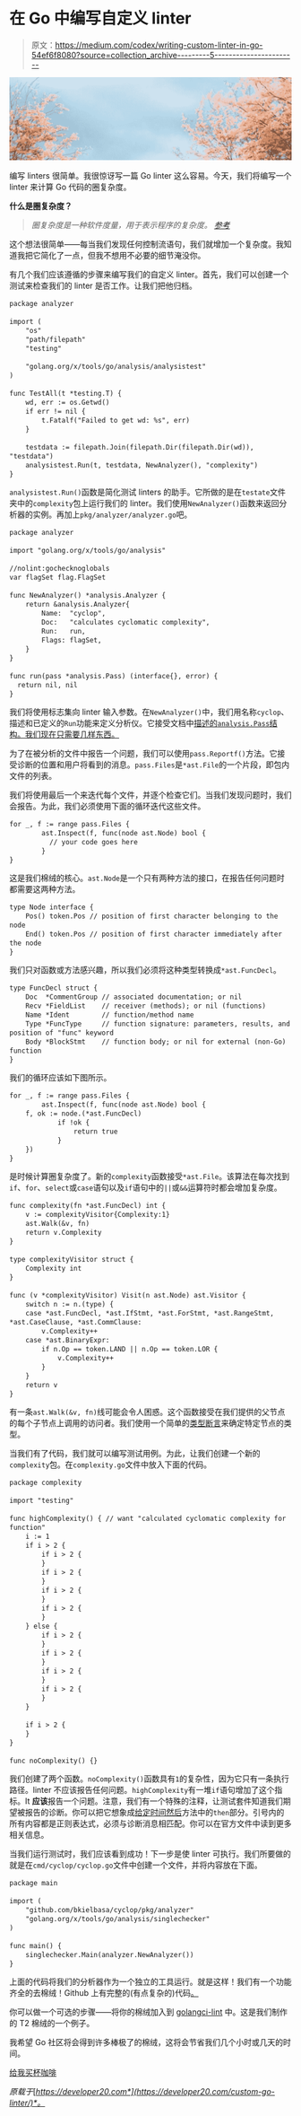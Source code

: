 # 在 Go 中编写自定义 linter

> 原文：<https://medium.com/codex/writing-custom-linter-in-go-54ef6f8080?source=collection_archive---------5----------------------->

![](img/2ad7eea3c125270542deac281baf6761.png)

编写 linters 很简单。我很惊讶写一篇 Go linter 这么容易。今天，我们将编写一个 linter 来计算 Go 代码的圈复杂度。

**什么是圈复杂度？**

> *圈复杂度是一种软件度量，用于表示程序的复杂度。* [*参考*](https://en.wikipedia.org/wiki/Cyclomatic_complexity)

这个想法很简单——每当我们发现任何控制流语句，我们就增加一个复杂度。我知道我把它简化了一点，但我不想用不必要的细节淹没你。

有几个我们应该遵循的步骤来编写我们的自定义 linter。首先，我们可以创建一个测试来检查我们的 linter 是否工作。让我们把他归档。

```
package analyzer

import (
	"os"
	"path/filepath"
	"testing"

	"golang.org/x/tools/go/analysis/analysistest"
)

func TestAll(t *testing.T) {
	wd, err := os.Getwd()
	if err != nil {
		t.Fatalf("Failed to get wd: %s", err)
	}

	testdata := filepath.Join(filepath.Dir(filepath.Dir(wd)), "testdata")
	analysistest.Run(t, testdata, NewAnalyzer(), "complexity")
}
```

`analysistest.Run()`函数是简化测试 linters 的助手。它所做的是在`testate`文件夹中的`complexity`包上运行我们的 linter。我们使用`NewAnalyzer()`函数来返回分析器的实例。再加上`pkg/analyzer/analyzer.go`吧。

```
package analyzer

import "golang.org/x/tools/go/analysis"

//nolint:gochecknoglobals
var flagSet flag.FlagSet

func NewAnalyzer() *analysis.Analyzer {
	return &analysis.Analyzer{
		Name:  "cyclop",
		Doc:   "calculates cyclomatic complexity",
		Run:   run,
		Flags: flagSet,
	}
}

func run(pass *analysis.Pass) (interface{}, error) {
  return nil, nil
}
```

我们将使用标志集向 linter 输入参数。在`NewAnalyzer()`中，我们用名称`cyclop`、描述和已定义的`Run`功能来定义分析仪。它接受文档中[描述的`analysis.Pass`结构。我们现在只需要几样东西。](https://pkg.go.dev/golang.org/x/tools@v0.1.0/go/analysis#Pass)

为了在被分析的文件中报告一个问题，我们可以使用`pass.Reportf()`方法。它接受诊断的位置和用户将看到的消息。`pass.Files`是`*ast.File`的一个片段，即包内文件的列表。

我们将使用最后一个来迭代每个文件，并逐个检查它们。当我们发现问题时，我们会报告。为此，我们必须使用下面的循环迭代这些文件。

```
for _, f := range pass.Files {
		ast.Inspect(f, func(node ast.Node) bool {
		  // your code goes here
		}
}
```

这是我们棉绒的核心。`ast.Node`是一个只有两种方法的接口，在报告任何问题时都需要这两种方法。

```
type Node interface {
    Pos() token.Pos // position of first character belonging to the node
    End() token.Pos // position of first character immediately after the node
}
```

我们只对函数或方法感兴趣，所以我们必须将这种类型转换成`*ast.FuncDecl`。

```
type FuncDecl struct {
    Doc  *CommentGroup // associated documentation; or nil
    Recv *FieldList    // receiver (methods); or nil (functions)
    Name *Ident        // function/method name
    Type *FuncType     // function signature: parameters, results, and position of "func" keyword
    Body *BlockStmt    // function body; or nil for external (non-Go) function
}
```

我们的循环应该如下图所示。

```
for _, f := range pass.Files {
		ast.Inspect(f, func(node ast.Node) bool {
    f, ok := node.(*ast.FuncDecl)
			if !ok {
				return true
			}
	})
}
```

是时候计算圈复杂度了。新的`complexity`函数接受`*ast.File`。该算法在每次找到`if`、`for`、`select`或`case`语句以及`if`语句中的`||`或`&&`运算符时都会增加复杂度。

```
func complexity(fn *ast.FuncDecl) int {
	v := complexityVisitor{Complexity:1}
	ast.Walk(&v, fn)
	return v.Complexity
}

type complexityVisitor struct {
	Complexity int
}

func (v *complexityVisitor) Visit(n ast.Node) ast.Visitor {
	switch n := n.(type) {
	case *ast.FuncDecl, *ast.IfStmt, *ast.ForStmt, *ast.RangeStmt, *ast.CaseClause, *ast.CommClause:
		v.Complexity++
	case *ast.BinaryExpr:
		if n.Op == token.LAND || n.Op == token.LOR {
			v.Complexity++
		}
	}
	return v
}
```

有一条`ast.Walk(&v, fn)`线可能会令人困惑。这个函数接受在我们提供的父节点的每个子节点上调用的访问者。我们使用一个简单的[类型断言](https://tour.golang.org/methods/15)来确定特定节点的类型。

当我们有了代码，我们就可以编写测试用例。为此，让我们创建一个新的`complexity`包。在`complexity.go`文件中放入下面的代码。

```
package complexity

import "testing"

func highComplexity() { // want "calculated cyclomatic complexity for function"
	i := 1
	if i > 2 {
		if i > 2 {
		}
		if i > 2 {
		}
		if i > 2 {
		}
		if i > 2 {
		}
	} else {
		if i > 2 {
		}
		if i > 2 {
		}
		if i > 2 {
		}
		if i > 2 {
		}
	}

	if i > 2 {
	}
}

func noComplexity() {}
```

我们创建了两个函数。`noComplexity()`函数具有`1`的复杂性，因为它只有一条执行路径。linter 不应该报告任何问题。`highComplexity`有一堆`if`语句增加了这个指标。It **应该**报告一个问题。注意，我们有一个特殊的注释，让测试套件知道我们期望被报告的诊断。你可以把它想象成[给定时间然后](https://martinfowler.com/bliki/GivenWhenThen.html)方法中的`then`部分。引号内的所有内容都是正则表达式，必须与诊断消息相匹配。你可以在官方文件中读到更多相关信息。

当我们运行测试时，我们应该看到成功！下一步是使 linter 可执行。我们所要做的就是在`cmd/cyclop/cyclop.go`文件中创建一个文件，并将内容放在下面。

```
package main

import (
	"github.com/bkielbasa/cyclop/pkg/analyzer"
	"golang.org/x/tools/go/analysis/singlechecker"
)

func main() {
	singlechecker.Main(analyzer.NewAnalyzer())
}
```

上面的代码将我们的分析器作为一个独立的工具运行。就是这样！我们有一个功能齐全的去棉绒！Github 上有完整的(有点复杂的)代码[。](https://github.com/bkielbasa/cyclop)

你可以做一个可选的步骤——将你的棉绒加入到 [golangci-lint](https://github.com/golangci/golangci-lint) 中。这是我们制作的 T2 棉绒的一个例子。

我希望 Go 社区将会得到许多棒极了的棉绒，这将会节省我们几个小时或几天的时间。

[给我买杯咖啡](https://www.buymeacoffee.com/bklimczak)

*原载于*[*https://developer20.com*](https://developer20.com/custom-go-linter/)*。*